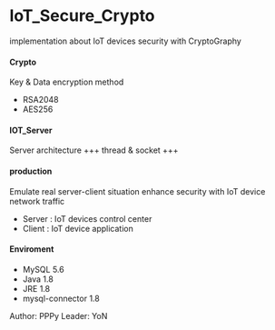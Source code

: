 # IoT_Secure_Crypto
implementation about IoT devices security with CryptoGraphy


#### Crypto
Key & Data encryption method
- RSA2048
- AES256

#### IOT_Server
Server architecture
+++ thread & socket +++

#### production
Emulate real server-client situation
enhance security with IoT device network traffic
- Server : IoT devices control center
- Client : IoT device application

#### Enviroment
- MySQL 5.6
- Java 1.8
- JRE 1.8
- mysql-connector 1.8


Author: PPPy
Leader: YoN
